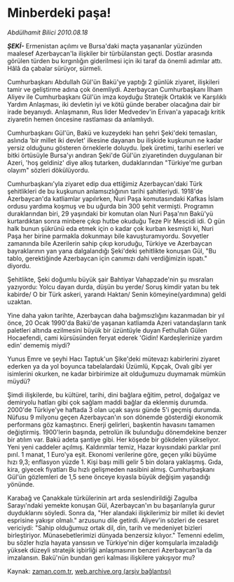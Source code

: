 # Minberdeki paşa!

*Abdülhamit Bilici 2010.08.18*

<td class="columnist-detail">
<p><b><i>ŞEKİ-</i></b> Ermenistan açılımı ve Bursa'daki maçta yaşananlar yüzünden maalesef Azerbaycan'la ilişkiler bir türbülanstan geçti. Dostlar arasında görülen türden bu kırgınlığın giderilmesi için iki taraf da önemli adımlar attı. Hâlâ da çabalar sürüyor, sürmeli.</p>
<p>
<div id="haberMetinDiv">
<p>Cumhurbaşkanı Abdullah Gül'ün Bakü'ye yaptığı 2 günlük ziyaret, ilişkileri tamir ve geliştirme adına çok önemliydi. Azerbaycan Cumhurbaşkanı İlham Aliyev ile Cumhurbaşkanı Gül'ün imza koyduğu Stratejik Ortaklık ve Karşılıklı Yardım Anlaşması, iki devletin iyi ve kötü günde beraber olacağına dair bir irade beyanıydı. Anlaşmanın, Rus lider Medvedev'in Erivan'a yapacağı kritik ziyaretin hemen öncesine rastlaması da anlamlıydı. 
<p>Cumhurbaşkanı Gül'ün, Bakü ve kuzeydeki han şehri Şeki'deki temasları, aslında 'bir millet iki devlet' ilkesine dayanan bu ilişkide kuşkunun ne kadar yersiz olduğunu gösteren örneklerle doluydu. İpek üretimi, tarihi eserleri ve bitki örtüsüyle Bursa'yı andıran Şeki'de Gül'ün ziyaretinden duygulanan bir Azeri, 'hoş geldiniz' diye alkış tutarken, dudaklarından "Türkiye'me gurban olayım" sözleri dökülüyordu.
<p>Cumhurbaşkanı'yla ziyaret edip dua ettiğimiz Azerbaycan'daki Türk şehitlikleri de bu kuşkunun anlamsızlığının tarihi şahitleriydi. 1918'de Azerbaycan'da katliamlar yapılırken, Nuri Paşa komutasındaki Kafkas İslam ordusu yardıma koşmuş ve bu uğurda bin 300 şehit vermişti. Programın duraklarından biri, 29 yaşındaki bir komutan olan Nuri Paşa'nın Bakü'yü kurtardıktan sonra minbere çıkıp hutbe okuduğu Teze Pir Mescidi idi. O gün halk bunun şükrünü eda etmek için o kadar çok kurban kesmişti ki, Nuri Paşa her birine parmakla dokunmayı bile kavuşturamıyordu. Sovyetler zamanında bile Azerilerin sahip çıkıp koruduğu, Türkiye ve Azerbaycan bayraklarının yan yana dalgalandığı Şeki'deki şehitlikte konuşan Gül, "Bu tablo, gerektiğinde Azerbaycan için canımızı dahi verdiğimizin ispatı." diyordu.
<p>Şehitlikte, Şeki doğumlu büyük şair Bahtiyar Vahapzade'nin şu mısraları yazıyordu: Yolcu dayan durda, düşün bu yerde/ Soruş kimdir yatan bu tek kabirde/ O bir Türk askeri, yarandı Haktan/ Senin kömeyine(yardımına) geldi uzaktan. 
<p>Yine daha yakın tarihte, Azerbaycan daha bağımsızlığını kazanmadan bir yıl önce, 20 Ocak 1990'da Bakü'de yaşanan katliamda Azeri vatandaşların tank paletleri altında ezilmesini büyük bir üzüntüyle duyan Fethullah Gülen Hocaefendi, cami kürsüsünden feryat ederek 'Gidin! Kardeşlerinize yardım edin' dememiş miydi? 
<p>Yunus Emre ve şeyhi Hacı Taptuk'un Şike'deki mütevazı kabirlerini ziyaret ederken ya da yol boyunca tabelalardaki Üzümlü, Kıpçak, Ovalı gibi yer isimlerini okurken, ne kadar birbirimize ait olduğumuzu duymamak mümkün müydü? 
<p>Şimdi ilişkilerde, bu kültürel, tarihi, dini bağlara eğitim, petrol, doğalgaz ve demiryolu hatları gibi çok sağlam maddi bağlar da eklenmiş durumda. 2000'de Türkiye'ye haftada 3 olan uçak sayısı günde 5'i geçmiş durumda. Nüfusu 9 milyonu geçen Azerbaycan'ın son dönemde gösterdiği ekonomik performans göz kamaştırıcı. Enerji gelirleri, başkentin havasını tamamen değiştirmiş. 1900'lerin başında, petrolün ilk bulunduğu dönemdekine benzer bir atılım var. Bakü adeta şantiye gibi. Her köşede bir gökdelen yükseliyor. Yeni yeni caddeler açılmış. Kaldırımlar temiz, Hazar kıyısındaki parklar pırıl pırıl. 1 manat, 1 Euro'ya eşit. Ekonomi verilerine göre, geçen yılki büyüme hızı 9,3; enflasyon yüzde 1. Kişi başı milli gelir 5 bin dolara yaklaşmış. Gıda, kira, giyecek fiyatları Bu hızlı gelişmeden nasibini almış. Cumhurbaşkanı Gül'ün gözlemleri de 1,5 sene önceye kıyasla büyük değişim yaşandığı yönünde. 
<p>Karabağ ve Çanakkale türkülerinin art arda seslendirildiği Zagulba Sarayı'ndaki yemekte konuşan Gül, Azerbaycan'ın bu başarılarıyla gurur duyduklarını söyledi. Sonra da, "Her alandaki ilişkilerimiz bir millet iki devlet esprisine yakışır olmalı." arzusunu dile getirdi. Aliyev'in sözleri de cesaret vericiydi: "Sahip olduğumuz ortak dil, din, tarih ve medeniyet bizleri birleştiriyor. Münasebetlerimizi dünyada benzersiz kılıyor." Temenni edelim, bu sözler hızla hayata yansısın ve Türkiye'nin diğer komşularla imzaladığı yüksek düzeyli stratejik işbirliği anlaşmasının benzeri Azerbaycan'la da imzalansın. Bakü'nün bundan geri kalması ilişkilere yakışıyor mu? </p></p></p></p></p></p></p></p></div>
</p>
<a href="http://web.archive.org/web/20110104224546/mailto:a.bilici@zaman.com.tr">
</a></td>

Kaynak: [zaman.com.tr](http://zaman.com.tr/yazar.do?yazino=1017168), [web.archive.org (arşiv bağlantısı)](http://web.archive.org/web/20110104224546/http://www.zaman.com.tr/yazar.do?yazino=1017168)

